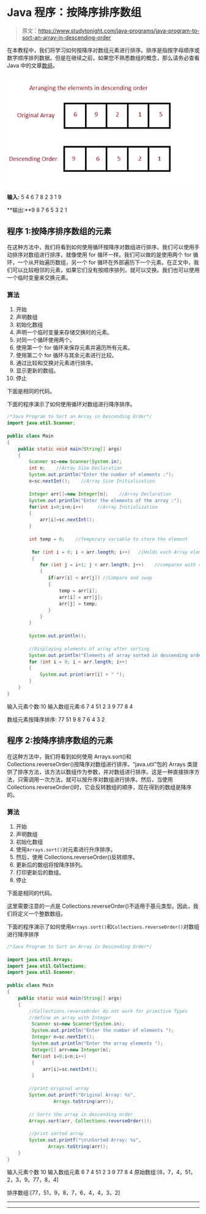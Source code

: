 # Java 程序：按降序排序数组

> 原文：<https://www.studytonight.com/java-programs/java-program-to-sort-an-array-in-descending-order>

在本教程中，我们将学习如何按降序对数组元素进行排序。排序是指按字母顺序或数字顺序排列数据。但是在继续之前，如果您不熟悉数组的概念，那么请务必查看 Java 中的文章[数组](https://www.studytonight.com/java/array.php)。

![](img/d2fa20e318454f2436159034947472c2.png)

**输入:** 5 4 6 7 8 2 3 1 9

**输出:**9 8 7 6 5 3 2 1

## 程序 1:按降序排序数组的元素

在这种方法中，我们将看到如何使用循环按降序对数组进行排序。我们可以使用手动排序对数组进行排序，就像使用 for 循环一样。我们可以做的是使用两个 for 循环，一个从开始遍历数组，另一个 for 循环在外部遍历下一个元素。在正文中，我们可以比较相邻的元素，如果它们没有按顺序排列，就可以交换。我们也可以使用一个临时变量来交换元素。

### 算法

1.  开始
2.  声明数组
3.  初始化数组
4.  声明一个临时变量来存储交换时的元素。
5.  对同一个循环使用两个。
6.  使用第一个 for 循环来保存元素并遍历所有元素。
7.  使用第二个 for 循环与其余元素进行比较。
8.  通过比较和交换对元素进行排序。
9.  显示更新的数组。
10.  停止

下面是相同的代码。

下面的程序演示了如何使用循环对数组进行降序排序。

```java
/*Java Program to Sort an Array in Descending Order*/
import java.util.Scanner;

public class Main
{
    public static void main(String[] args)
    {
        Scanner sc=new Scanner(System.in);
        int n;    //Array Size Declaration
        System.out.println("Enter the number of elements :");
        n=sc.nextInt();    //Array Size Initialization

        Integer arr[]=new Integer[n];    //Array Declaration
        System.out.println("Enter the elements of the array :");
        for(int i=0;i<n;i++)     //Array Initialization
        {
            arr[i]=sc.nextInt();
        }

        int temp = 0;    //Temporary variable to store the element

         for (int i = 0; i < arr.length; i++)   //Holds each Array element
         {     
            for (int j = i+1; j < arr.length; j++)    //compares with remaining Array elements
            {     
               if(arr[i] < arr[j]) //Compare and swap
               {    
                   temp = arr[i];    
                   arr[i] = arr[j];    
                   arr[j] = temp;    
               }     
            }     
        }    

        System.out.println();    

        //Displaying elements of array after sorting    
        System.out.println("Elements of array sorted in descending order: ");    
        for (int i = 0; i < arr.length; i++) 
        {     
            System.out.print(arr[i] + " ");    
        }    
    }
} 
```

输入元素个数:10
输入数组元素:6 7 4 51 2 3 9 77 8 4

数组元素按降序排序:
77 51 9 8 7 6 4 3 2

## 程序 2:按降序排序数组的元素

在这种方法中，我们将看到如何使用 Arrays.sort()和 Collections.reverseOrder()按降序对数组进行排序。“java.util”包的 Arrays 类提供了排序方法，该方法以数组作为参数，并对数组进行排序。这是一种直接排序方法，只需调用一次方法，就可以按升序对数组进行排序。然后，当使用 Collections.reverseOrder()时，它会反转数组的顺序，现在得到的数组是降序的。

### 算法

1.  开始
2.  声明数组
3.  初始化数组
4.  使用`Arrays.sort()`对元素进行升序排序。
5.  然后，使用 Collections.reverseOrder()反转顺序。
6.  更新后的数组将按降序排列。
7.  打印更新后的数组。
8.  停止

下面是相同的代码。

这里需要注意的一点是 Collections.reverseOrder()不适用于基元类型。因此，我们将定义一个整数数组。

下面的程序演示了如何使用`Arrays.sort()`和`Collections.reverseOrder()`对数组进行降序排序

```java
/*Java Program to Sort an Array in Descending Order*/

import java.util.Arrays; 
import java.util.Collections; 
import java.util.Scanner;

public class Main 
{ 
    public static void main(String[] args) 
    { 
        //Collections.reverseOrder do not work for primitive Types 
        //define an array with Integer
         Scanner sc=new Scanner(System.in);
         System.out.println("Enter the number of elements ");
         Integer n=sc.nextInt();
         System.out.println("Enter the array elements ");
         Integer[] arr=new Integer[n];
         for(int i=0;i<n;i++)
         {
             arr[i]=sc.nextInt();
         }

        //print original array
        System.out.printf("Original Array: %s", 
                 Arrays.toString(arr)); 

        // Sorts the array in descending order 
        Arrays.sort(arr, Collections.reverseOrder()); 

        //print sorted array  
        System.out.printf("\n\nSorted Array: %s", 
               Arrays.toString(arr)); 
    } 
} 
```

输入元素个数 10
输入数组元素 6 7 4 51 2 3 9 77 8 4
原始数组:[6，7，4，51，2，3，9，77，8，4]

排序数组:[77，51，9，8，7，6，4，4，3，2]

* * *

* * *
